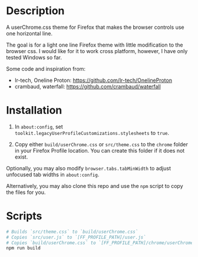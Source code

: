 # Description

A userChrome.css theme for Firefox that makes the browser controls use one horizontal line.

The goal is for a light one line Firefox theme with little modification to the browser css. I would like for it to work cross platform, however, I have only tested Windows so far.

Some code and inspiration from:

- lr-tech, Oneline Proton: https://github.com/lr-tech/OnelineProton
- crambaud, waterfall: https://github.com/crambaud/waterfall

# Installation

1. In `about:config`, set `toolkit.legacyUserProfileCustomizations.stylesheets` to `true`.

2. Copy either `build/userChrome.css` or `src/theme.css` to the `chrome` folder in your Firefox Profile location. You can create this folder if it does not exist.

Optionally, you may also modify `browser.tabs.tabMinWidth` to adjust unfocused tab widths in `about:config`.

Alternatively, you may also clone this repo and use the `npm` script to copy the files for you.

# Scripts

```sh
# Builds `src/theme.css` to `build/userChrome.css`
# Copies `src/user.js` to `[FF_PROFILE_PATH]/user.js`
# Copies `build/userChrome.css` to `[FF_PROFILE_PATH]/chrome/userChrome.css`
npm run build
```
